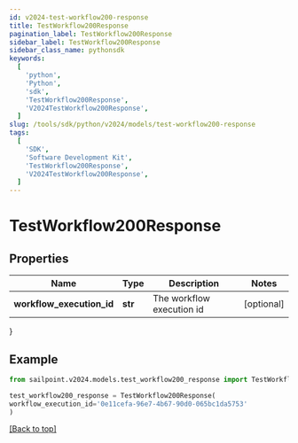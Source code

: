 ```yaml
---
id: v2024-test-workflow200-response
title: TestWorkflow200Response
pagination_label: TestWorkflow200Response
sidebar_label: TestWorkflow200Response
sidebar_class_name: pythonsdk
keywords:
  [
    'python',
    'Python',
    'sdk',
    'TestWorkflow200Response',
    'V2024TestWorkflow200Response',
  ]
slug: /tools/sdk/python/v2024/models/test-workflow200-response
tags:
  [
    'SDK',
    'Software Development Kit',
    'TestWorkflow200Response',
    'V2024TestWorkflow200Response',
  ]
---
```


# TestWorkflow200Response

## Properties

| Name                      | Type    | Description               | Notes      |
| ------------------------- | ------- | ------------------------- | ---------- |
| **workflow_execution_id** | **str** | The workflow execution id | [optional] |

}

## Example

```python
from sailpoint.v2024.models.test_workflow200_response import TestWorkflow200Response

test_workflow200_response = TestWorkflow200Response(
workflow_execution_id='0e11cefa-96e7-4b67-90d0-065bc1da5753'
)

```

[[Back to top]](#)

